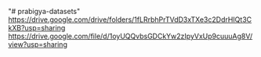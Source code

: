 "# prabigya-datasets" 
https://drive.google.com/drive/folders/1fLRrbhPrTVdD3xTXe3c2DdrHIQt3CkXB?usp=sharing
<br/>
https://drive.google.com/file/d/1oyUQQvbsGDCkYw2zIpyVxUp9cuuuAg8V/view?usp=sharing
